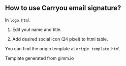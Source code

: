 ## How to use Carryou email signature?

In `logo.html`

1. Edit yout name and title.

2. Add desired social icon (24 pixel) to html table.

You can find the origin template at `origin_template.html`

Template generated from gimm.io
